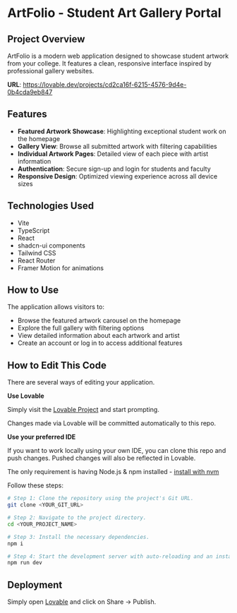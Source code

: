 
# ArtFolio - Student Art Gallery Portal

## Project Overview

ArtFolio is a modern web application designed to showcase student artwork from your college. It features a clean, responsive interface inspired by professional gallery websites.

**URL**: https://lovable.dev/projects/cd2ca16f-6215-4576-9d4e-0b4cda9eb847

## Features

- **Featured Artwork Showcase**: Highlighting exceptional student work on the homepage
- **Gallery View**: Browse all submitted artwork with filtering capabilities
- **Individual Artwork Pages**: Detailed view of each piece with artist information
- **Authentication**: Secure sign-up and login for students and faculty
- **Responsive Design**: Optimized viewing experience across all device sizes

## Technologies Used

- Vite
- TypeScript
- React
- shadcn-ui components
- Tailwind CSS
- React Router
- Framer Motion for animations

## How to Use

The application allows visitors to:
- Browse the featured artwork carousel on the homepage
- Explore the full gallery with filtering options
- View detailed information about each artwork and artist
- Create an account or log in to access additional features

## How to Edit This Code

There are several ways of editing your application.

**Use Lovable**

Simply visit the [Lovable Project](https://lovable.dev/projects/cd2ca16f-6215-4576-9d4e-0b4cda9eb847) and start prompting.

Changes made via Lovable will be committed automatically to this repo.

**Use your preferred IDE**

If you want to work locally using your own IDE, you can clone this repo and push changes. Pushed changes will also be reflected in Lovable.

The only requirement is having Node.js & npm installed - [install with nvm](https://github.com/nvm-sh/nvm#installing-and-updating)

Follow these steps:

```sh
# Step 1: Clone the repository using the project's Git URL.
git clone <YOUR_GIT_URL>

# Step 2: Navigate to the project directory.
cd <YOUR_PROJECT_NAME>

# Step 3: Install the necessary dependencies.
npm i

# Step 4: Start the development server with auto-reloading and an instant preview.
npm run dev
```

## Deployment

Simply open [Lovable](https://lovable.dev/projects/cd2ca16f-6215-4576-9d4e-0b4cda9eb847) and click on Share -> Publish.

